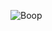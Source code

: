 ![Boop](https://github-readme-stats.vercel.app/api?username=Ameliaaaaaaa&theme=dark&show_icons=true&count_private=true)
